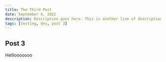 ```yaml
---
title: The Third Post
date: September 4, 2022
description: Description goes here. This is another line of description. And another.
tags: [testing, dev, post 3]
---
```


## Post 3
Helllooooooo
